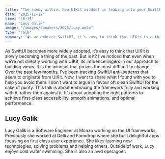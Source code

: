 ```yaml
---
title: "The enemy within: how UIKit mindset is leaking into your SwiftUI views"
date: "2025-11-12"
time: "16:15"
name: "Lucy Galik"
image: "/images/speakers/2025/lucy.webp"
type: "Talk"
summary: "As we embrace SwiftUI, it’s easy to think that UIKit is a thing of the past. But its influence lingers in our approach to building views. I’ve been tracking SwiftUI anti-patterns that originate from UIKit. Now, I want to share what I found to help you avoid them."
---
```


As SwiftUI becomes more widely adopted, it’s easy to think that UIKit is slowly becoming a thing of the past. But is it? I’ve noticed that even when we’re not directly working with UIKit, its influence lingers in our approach to building views. It is the mindset that proves the most difficult to change. Over the past few months, I’ve been tracking SwiftUI anti-patterns that seem to originate from UIKit. Now, I want to share what I found with you to help you avoid them. I don’t want to argue in favour oft clean SwiftUI for the sake of purity. This talk is about embracing the framework fully and working with it, rather then against it. It’s about adopting the right patterns to achieve first-class accessibility, smooth animations, and optimal performance.

## Lucy Galik

Lucy Galik is a Software Engineer at Monzo working on the UI frameworks. Previously she worked at Delli and Farmdrop where she built delightful apps focusing on first class user experience. She likes learning new technologies, solving problems and helping others. Outside of work, Lucy enjoys cold water swimming. She is also an avid operagoer.